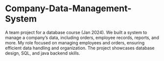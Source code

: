 # Company-Data-Management-System
A team project for a database course (Jan 2024). We built a system to manage a company’s data, including orders, employee records, reports, and more. My role focused on managing employees and orders, ensuring efficient data handling and organization. The project showcases database design, SQL, and java backend skills.
